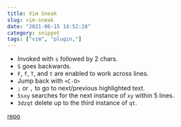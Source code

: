 ```yaml
---
title: Vim Sneak
slug: vim-sneak
date: "2021-06-15 14:52:28"
category: snippet
tags: ["vim", "plugin,"]
---
```


- Invoked with `s` followed by 2 chars.
- `S` goes backwards.
- `F`, `f`, `T`, and `t` are enabled to work across lines.
- Jump back with `<C-O>`
- `;` or `,` to go to next/previous highlighted text.
- `5sxy` searches for the next instance of `xy` within 5 lines.
- `3dzqt` delete up to the third instance of `qt`.

[repo](https://github.com/justinmk/vim-sneak)
